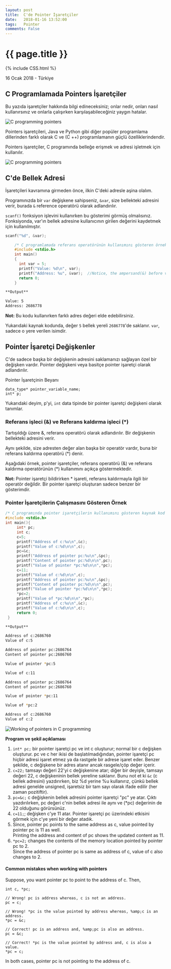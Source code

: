 ```yaml
---
layout: post
title:  C'de Pointer İşaretçiler
date:   2018-01-16 13:52:00
tags:   Pointer
comments: False
---
```


{{ page.title }}
================
{% include CSS.html %}

<p class="meta">16 Ocak 2018 - Türkiye</p>

C Programlamada Pointers İşaretçiler
-------------

Bu yazıda işaretçiler hakkında bilgi edineceksiniz; onlar nedir, onları nasıl kullanırsınız ve onlarla çalışırken karşılaşabileceğiniz yaygın hatalar.

![C programming pointers](/images/c-pointers.jpg "C programming pointers")

Pointers işaretçileri, Java ve Python gibi diğer popüler programlama dillerinden farklı olarak C ve (C ++) programlamanın güçlü özelliklerindendir. 

Pointers işaretçiler, C programında belleğe erişmek ve adresi işletmek için kullanılır.


![C programming pointers](/images/PointersF.png "C programming pointers")

C'de Bellek Adresi
------------

İşaretçileri kavramına girmeden önce, ilkin C'deki adresle aşina olalım.

Programınızda bir `var` değişkene sahipseniz, `&var`, size bellekteki adresini verir, burada `&` reference operatörü olarak adlandırılır.

`scanf()` fonksiyon işlevini kullanırken bu gösterimi görmüş olmalısınız.
Fonksiyonda, var'ın bellek adresine kullanıcının girilen değerini kaydetmek için kullanılmıştır.

~~~c
scanf("%d", &var);

    /* C programlamada referans operatörünün kullanımını gösteren örnek. */
    #include <stdio.h>
    int main()
    {
      int var = 5;
      printf("Value: %d\n", var);
      printf("Address: %u", &var);  //Notice, the ampersand(&) before var.
      return 0;
    }
~~~

~~~bash
**Output**

Value: 5 
Address: 2686778
~~~

**Not:** Bu kodu kullanırken farklı adres değeri elde edebilirsiniz.

Yukarıdaki kaynak kodunda, değer `5` bellek yereli `2686778`'de saklanır. `var`, sadece o yere verilen isimdir.

Pointer İşaretçi Değişkenler
-----------------

C'de sadece başka bir değişkenin adresini saklamanızı sağlayan özel bir değişken vardır. Pointer değişkeni veya basitçe pointer işaretçi olarak adlandırılır.

Pointer İşaretçinin Beyanı
~~~
data_type* pointer_variable_name;
int* p;
~~~

Yukarıdaki deyim, p'yi, `int` data tipinde bir pointer işaretçi değişkeni olarak tanımlar.

### Referans işleci (&) ve Referans kaldırma işleci (*)

Tartışıldığı üzere &, referans operatörü olarak adlandırılır. Bir değişkenin bellekteki adresini verir.

Aynı şekilde, size adresten değer alan başka bir operatör vardır, buna bir referans kaldırma operatörü (*) denir.

Aşağıdaki örnek, pointer işaretçiler, referans operatörü (&) ve referans kaldırma operatörünün (*) kullanımını açıkça göstermektedir.

**Not:** Pointer işaretçi bildirirken * işareti, referans kaldırmayla ilgili bir operatör değildir. Bir pointer işaretçi oluşturan sadece benzer bir gösterimdir.

### Pointer İşaretçilerin Çalışmasını Gösteren Örnek

~~~c
/* C programında pointer işaretçilerin kullanımını gösteren kaynak kod */
#include <stdio.h>
int main(){
     int* pc;
     int c;
     c=5;
     printf("Address of c:%u\n",&c);
     printf("Value of c:%d\n\n",c);
     pc=&c;
     printf("Address of pointer pc:%u\n",&pc);
     printf("Content of pointer pc:%d\n\n",pc);
     printf("Value of pointer *pc:%d\n\n",*pc);
     c=11;
     printf("Value of c:%d\n\n",c);
     printf("Address of pointer pc:%u\n",&pc);
     printf("Content of pointer pc:%d\n\n",pc);
     printf("Value of pointer *pc:%d\n\n",*pc);
     *pc=2;
     printf("Value of *pc:%d\n\n",*pc);
     printf("Address of c:%u\n",&c);
     printf("Value of c:%d\n\n",c);
     return 0;
 }
~~~
~~~bash
**Output**

Address of c:2686760
Value of c:5

Address of pointer pc:2686764
Content of pointer pc:2686760

Value of pointer *pc:5

Value of c:11

Address of pointer pc:2686764
Content of pointer pc:2686760

Value of pointer *pc:11

Value of *pc:2

Address of c:2686760
Value of c:2
~~~

![Working of pointers in C programming](/images/pointers.jpg "C pointers")

**Program ve şekil açıklaması**

1. `int* pc;` bir pointer işaretçi pc ve int c oluşturur; normal bir c değişken oluşturur.
pc ve c her ikisi de başlatılmadığından, pointer işaretçi pc hiçbir adresi işaret etmez ya da rastgele bir adrese işaret eder. Benzer şekilde, c değişkene bir adres atanır ancak rasgele/çöp değer içerir.
2.  `c=22;` tamsayı değeri 22'yi c değişkenine atar; diğer bir deyişle,  tamsayı değeri 22, c değişkeninin bellek yereline saklanır.
Bunu not et ki `&c` (c bellek adresini) yazdırırken, biz %d yerine %u kullanırız, çünkü bellek adresi genelde unsigned, işaretsiz bir tam sayı olarak ifade edilir (her zaman pozitiftir).
3.  `pc=&c;` c değişkenin bellek adresini pointer işaretçi "pc" ye atar.
Çıktı yazdırılırken, pc değeri c'nin bellek adresi ile aynı ve (*pc) değerinin de 22 olduğunu görürsünüz.
4.  `c=11;`; değişken c'ye 11 atar.
Pointer işaretçi pc üzerindeki etkisini görmek için c'ye yeni bir değer atadık.
5.  Since, pointer pc points to the same address as c, value pointed by pointer pc is 11 as well.  
    Printing the address and content of pc shows the updated content as 11.
6.  `*pc=2;` changes the contents of the memory location pointed by pointer pc to 2.  
    Since the address of pointer pc is same as address of c, value of c also changes to 2.

#### Common mistakes when working with pointers

Suppose, you want pointer pc to point to the address of c. Then,

    
    int c, *pc;
    
    // Wrong! pc is address whereas, c is not an address.
    pc = c;  
    
    // Wrong! *pc is the value pointed by address whereas, %amp;c is an address.
    *pc = &c; 
    
    // Correct! pc is an address and, %amp;pc is also an address.
    pc = &c; 
    
    // Correct! *pc is the value pointed by address and, c is also a value.
    *pc = c;

In both cases, pointer pc is not pointing to the address of c.
